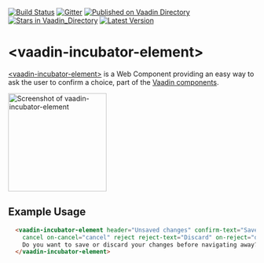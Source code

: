[![Build Status](https://travis-ci.org/vaadin/vaadin-incubator-element.svg?branch=master)](https://travis-ci.org/vaadin/vaadin-incubator-element)
[![Gitter](https://badges.gitter.im/Join%20Chat.svg)](https://gitter.im/vaadin/web-components?utm_source=badge&utm_medium=badge&utm_campaign=pr-badge)
[![Published on Vaadin  Directory](https://img.shields.io/badge/Vaadin%20Directory-published-00b4f0.svg)](https://vaadin.com/directory/component/vaadinvaadin-incubator-element)
[![Stars in Vaadin_Directory](https://img.shields.io/vaadin-directory/stars/vaadinvaadin-incubator-element.svg)](https://vaadin.com/directory/component/vaadinvaadin-incubator-element)
[![Latest Version](https://img.shields.io/vaadin-directory/v/vaadinvaadin-incubator-element.svg)](https://vaadin.com/directory/component/vaadinvaadin-incubator-element)

# &lt;vaadin-incubator-element&gt;

[&lt;vaadin-incubator-element&gt;](https://vaadin.com/directory/component/vaadinincubator-element) is a Web Component providing an easy way to ask the user to confirm a choice, part of the [Vaadin components](https://vaadin.com/components).

[<img src="https://raw.githubusercontent.com/vaadin/vaadin-incubator-element/master/screenshot.png" width="200" alt="Screenshot of vaadin-incubator-element">](https://vaadin.com/directory/component/vaadinincubator-element)

## Example Usage

```html
  <vaadin-incubator-element header="Unsaved changes" confirm-text="Save" on-confirm="save"
    cancel on-cancel="cancel" reject reject-text="Discard" on-reject="discard">
    Do you want to save or discard your changes before navigating away?
  </vaadin-incubator-element>
```
